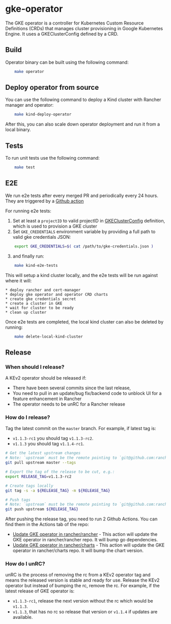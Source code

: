 # gke-operator

The GKE operator is a controller for Kubernetes Custom Resource Definitions (CRDs) that manages cluster provisioning in Google Kubernetes Engine. It uses a GKEClusterConfig defined by a CRD.

## Build

Operator binary can be built using the following command:

```sh
    make operator
```

## Deploy operator from source

You can use the following command to deploy a Kind cluster with Rancher manager and operator:

```sh
    make kind-deploy-operator
```

After this, you can also scale down operator deployment and run it from a local binary.

## Tests

To run unit tests use the following command:

```sh
    make test
```

## E2E

We run e2e tests after every merged PR and periodically every 24 hours. They are triggered by a [Github action](https://github.com/rancher/gke-operator/blob/main/.github/workflows/e2e-latest-rancher.yaml)

For running e2e tests:

1. Set at least a `projectID` to valid projectID in [GKEClusterConfig](./test/e2e/templates/basic-cluster.yaml) definition, which is used to provision a GKE cluster 
2. Set `GKE_CREDENTIALS` environment variable by providing a full path to valid gke credentials JSON:

```sh
    export GKE_CREDENTIALS=$( cat /path/to/gke-credentials.json )
```

3. and finally run:

```sh
    make kind-e2e-tests
```

This will setup a kind cluster locally, and the e2e tests will be run against where it will:

    * deploy rancher and cert-manager
    * deploy gke operator and operator CRD charts
    * create gke credentials secret
    * create a cluster in GKE
    * wait for cluster to be ready
    * clean up cluster


Once e2e tests are completed, the local kind cluster can also be deleted by running:

```bash
    make delete-local-kind-cluster
```

## Release

### When should I release?

A KEv2 operator should be released if:

* There have been several commits since the last release,
* You need to pull in an update/bug fix/backend code to unblock UI for a feature enhancement in Rancher
* The operator needs to be unRC for a Rancher release

### How do I release?

Tag the latest commit on the `master` branch. For example, if latest tag is:
* `v1.1.3-rc1` you should tag `v1.1.3-rc2`.
* `v1.1.3` you should tag `v1.1.4-rc1`.

```bash
# Get the latest upstream changes
# Note: `upstream` must be the remote pointing to `git@github.com:rancher/gke-operator.git`.
git pull upstream master --tags

# Export the tag of the release to be cut, e.g.:
export RELEASE_TAG=v1.1.3-rc2

# Create tags locally
git tag -s -a ${RELEASE_TAG} -m ${RELEASE_TAG}

# Push tags
# Note: `upstream` must be the remote pointing to `git@github.com:rancher/gke-operator.git`.
git push upstream ${RELEASE_TAG}
```

After pushing the release tag, you need to run 2 Github Actions. You can find them in the Actions tab of the repo:

* [Update GKE operator in rancher/rancher](https://github.com/rancher/gke-operator/actions/workflows/update-rancher-dep.yaml) - This action will update the GKE operator in rancher/rancher repo. It will bump go dependencies.
* [Update GKE operator in rancher/charts](https://github.com/rancher/gke-operator/actions/workflows/update-rancher-charts.yaml) - This action will update the GKE operator in rancher/charts repo. It will bump the chart version.

### How do I unRC?

unRC is the process of removing the rc from a KEv2 operator tag and means the released version is stable and ready for use. Release the KEv2 operator but instead of bumping the rc, remove the rc. For example, if the latest release of GKE operator is:
* `v1.1.3-rc1`, release the next version without the rc which would be `v1.1.3`.
* `v1.1.3`, that has no rc so release that version or `v1.1.4` if updates are available.